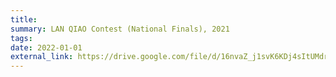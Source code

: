```yaml
---
title: 
summary: LAN QIAO Contest (National Finals), 2021
tags:
date: 2022-01-01
external_link: https://drive.google.com/file/d/16nvaZ_j1svK6KDj4sItUMdrHBnl-mG2x/view?usp=share_link
---
```


